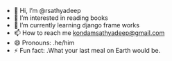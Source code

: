 - 👋 Hi, I’m @rsathyadeep
- 👀 I’m interested in reading books
- 🌱 I’m currently learning django frame works
- 📫 How to reach me kondamsathyadeep@gmail.com
- 😄 Pronouns: .he/him
- ⚡ Fun fact: .What your last meal on Earth would be.

<!---
rsathyadeep/rsathyadeep is a ✨ special ✨ repository because its `README.md` (this file) appears on your GitHub profile.
You can click the Preview link to take a look at your changes.
--->
